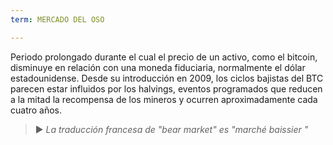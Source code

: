 ```yaml
---
term: MERCADO DEL OSO

---
```

Periodo prolongado durante el cual el precio de un activo, como el bitcoin, disminuye en relación con una moneda fiduciaria, normalmente el dólar estadounidense. Desde su introducción en 2009, los ciclos bajistas del BTC parecen estar influidos por los halvings, eventos programados que reducen a la mitad la recompensa de los mineros y ocurren aproximadamente cada cuatro años.

> ► *La traducción francesa de "bear market" es "marché baissier "*